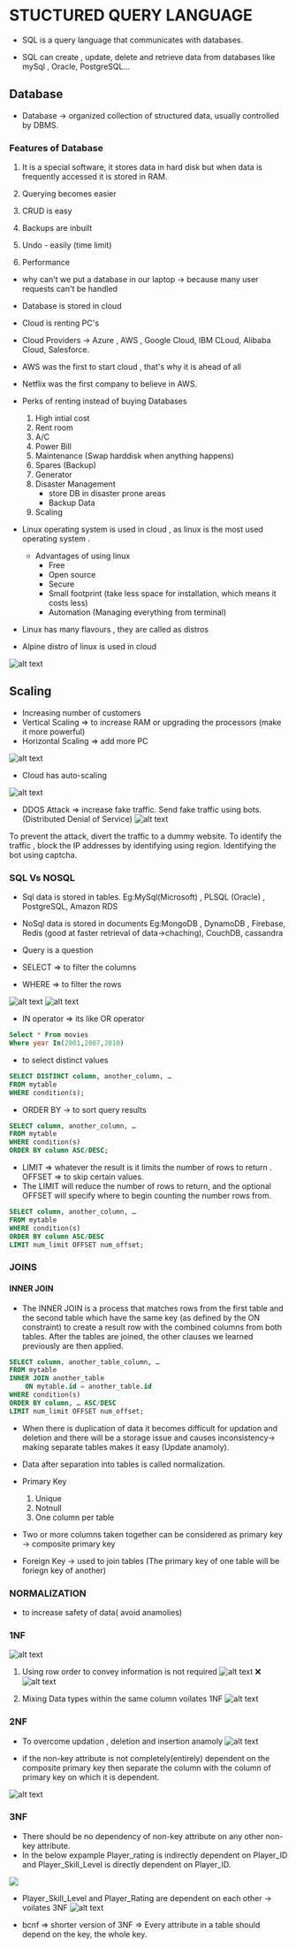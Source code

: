 # STUCTURED QUERY LANGUAGE

- SQL is a query language that communicates with databases.

- SQL can create , update, delete and retrieve data from databases like mySql , Oracle, PostgreSQL...

## Database

- Database -> organized collection of structured data, usually controlled by DBMS.

### Features of Database
1. It is a special software, it stores data in hard disk but when data is frequently accessed it is stored in RAM.

2. Querying becomes easier

3. CRUD is easy

4. Backups are inbuilt

5. Undo - easily (time limit)

6. Performance


-  why can't we put a database in our laptop -> because many user requests can't be handled

- Database is stored in cloud

- Cloud is renting PC's

- Cloud Providers -> Azure , AWS , Google Cloud, IBM CLoud, Alibaba Cloud, Salesforce.

- AWS was the first to start cloud , that's why it is ahead of all

- Netflix was the first company to believe in AWS.

- Perks of renting instead of buying Databases

  1. High intial cost
  2. Rent room
  3. A/C
  4. Power Bill
  5. Maintenance (Swap harddisk when anything happens)
  6. Spares (Backup)
  7. Generator
  8. Disaster Management 
     - store DB in disaster prone areas
     - Backup Data 
  9. Scaling

- Linux operating system is used in cloud , as linux is the most used operating system .
  - Advantages of using linux 
      - Free
      - Open source 
      - Secure
      - Small footprint (take less space for installation, which means it costs less)
      - Automation (Managing everything from terminal)

- Linux has many flavours , they are called as distros

- Alpine distro of linux is used in cloud

![alt text](<Screenshot (28).png>)

## Scaling
 - Increasing number of customers
 - Vertical Scaling => to increase RAM or upgrading the processors (make it more powerful)
 - Horizontal Scaling => add more PC

 ![alt text](<Screenshot (29).png>)
 - Cloud has auto-scaling

 ![alt text](<Screenshot (30).png>)

 - DDOS Attack => increase fake traffic. Send fake traffic using bots. (Distributed Denial of Service)
 ![alt text](<Screenshot (31).png>)

 To prevent the attack, divert the traffic to a dummy website. To identify the traffic , block the IP addresses by identifying using region.
 Identifying the bot using captcha.


### SQL Vs NOSQL

- Sql data is stored in  tables.
   Eg:MySql(Microsoft) , PLSQL (Oracle) , PostgreSQL, Amazon RDS

- NoSql data is stored in documents
  Eg:MongoDB , DynamoDB , Firebase, Redis (good at faster retrieval of data->chaching), CouchDB, cassandra

- Query is a question 

- SELECT => to filter the columns

- WHERE => to filter the rows 

![alt text](<Screenshot (34)-1.png>)
![alt text](<Screenshot (36).png>)

- IN operator =>  its like OR operator
```sql
Select * From movies
Where year In(2001,2007,2010)
```

- to select distinct values
```sql
SELECT DISTINCT column, another_column, …
FROM mytable
WHERE condition(s);
```

- ORDER BY -> to sort query results
```sql
SELECT column, another_column, …
FROM mytable
WHERE condition(s)
ORDER BY column ASC/DESC;
```

- LIMIT => whatever the result is it limits the number of rows to return .
OFFSET => to skip certain values.
- The LIMIT will reduce the number of rows to return, and the optional OFFSET will specify where to begin counting the number rows from.
```sql
SELECT column, another_column, …
FROM mytable
WHERE condition(s)
ORDER BY column ASC/DESC
LIMIT num_limit OFFSET num_offset;
```

### JOINS

#### INNER JOIN

- The INNER JOIN is a process that matches rows from the first table and the second table which have the same key (as defined by the ON constraint) to create a result row with the combined columns from both tables. After the tables are joined, the other clauses we learned previously are then applied.

```sql
SELECT column, another_table_column, …
FROM mytable
INNER JOIN another_table 
    ON mytable.id = another_table.id
WHERE condition(s)
ORDER BY column, … ASC/DESC
LIMIT num_limit OFFSET num_offset;
```

- When there is duplication of data it becomes difficult for updation and deletion and there will be a storage issue and causes inconsistency-> making separate tables makes it easy (Update anamoly).

- Data after separation into tables is called normalization.

- Primary Key 
  1. Unique
  2. Notnull
  3. One column per table

-  Two or more columns taken together can be considered as primary key -> composite primary key

- Foreign Key -> used to join tables (The primary key of one table will be foriegn key of another)

### NORMALIZATION

- to increase safety of data( avoid anamolies)

### 1NF
![alt text](<Screenshot (40).png>)

1) Using row order to convey information is not required
![alt text](<Screenshot (44).png>) ❌
![alt text](<Screenshot (43).png>)

2) Mixing Data types within the same column voilates 1NF
![alt text](<Screenshot (42).png>)

### 2NF

- To overcome updation , deletion and insertion anamoly
![alt text](<Screenshot (45).png>) 

- if the non-key attribute is not completely(entirely) dependent on the composite primary key then separate the column with the column of primary key on which it is dependent.

![alt text](<Screenshot (46).png>)

### 3NF

- There should be no dependency of non-key attribute on any other non-key attribute.
- In the below expample Player_rating is indirectly dependent on Player_ID and Player_Skill_Level is directly dependent on Player_ID.

![](<Screenshot (48).png>)
- Player_Skill_Level and Player_Rating are dependent on each other -> voilates 3NF
![alt text](<Screenshot (47).png>)

- bcnf => shorter version of 3NF => Every attribute in a table should depend on the key, the whole key.